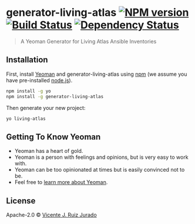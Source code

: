 # generator-living-atlas [![NPM version][npm-image]][npm-url] [![Build Status][travis-image]][travis-url] [![Dependency Status][daviddm-image]][daviddm-url]
> A Yeoman Generator for Living Atlas Ansible Inventories

## Installation

First, install [Yeoman](http://yeoman.io) and generator-living-atlas using [npm](https://www.npmjs.com/) (we assume you have pre-installed [node.js](https://nodejs.org/)).

```bash
npm install -g yo
npm install -g generator-living-atlas
```

Then generate your new project:

```bash
yo living-atlas
```

## Getting To Know Yeoman

 * Yeoman has a heart of gold.
 * Yeoman is a person with feelings and opinions, but is very easy to work with.
 * Yeoman can be too opinionated at times but is easily convinced not to be.
 * Feel free to [learn more about Yeoman](http://yeoman.io/).

## License

Apache-2.0 © [Vicente J. Ruiz Jurado]()


[npm-image]: https://badge.fury.io/js/generator-living-atlas.svg
[npm-url]: https://npmjs.org/package/generator-living-atlas
[travis-image]: https://travis-ci.org/gbifes/generator-living-atlas.svg?branch=master
[travis-url]: https://travis-ci.org/gbifes/generator-living-atlas
[daviddm-image]: https://david-dm.org/gbifes/generator-living-atlas.svg?theme=shields.io
[daviddm-url]: https://david-dm.org/gbifes/generator-living-atlas

